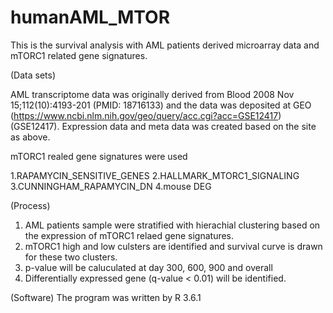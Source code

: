 # humanAML_MTOR

This is the survival analysis with AML patients derived microarray data and mTORC1 related gene signatures.

(Data sets)

AML transcriptome data was originally derived from Blood 2008 Nov 15;112(10):4193-201 (PMID: 18716133) and the data was deposited at GEO (https://www.ncbi.nlm.nih.gov/geo/query/acc.cgi?acc=GSE12417)(GSE12417). Expression data and meta data was created based on the site as above. 

mTORC1 realed gene signatures were used 

1.RAPAMYCIN_SENSITIVE_GENES
2.HALLMARK_MTORC1_SIGNALING
3.CUNNINGHAM_RAPAMYCIN_DN
4.mouse DEG 

(Process)

1. AML patients sample were stratified with hierachial clustering based on the expression of mTORC1 relaed gene signatures. 
2. mTORC1 high and low culsters are identified and survival curve is drawn for these two clusters.
3. p-value will be caluculated at day 300, 600, 900 and overall
4. Differentially expressed gene (q-value < 0.01) will be identified. 

(Software)
The program was written by R 3.6.1

